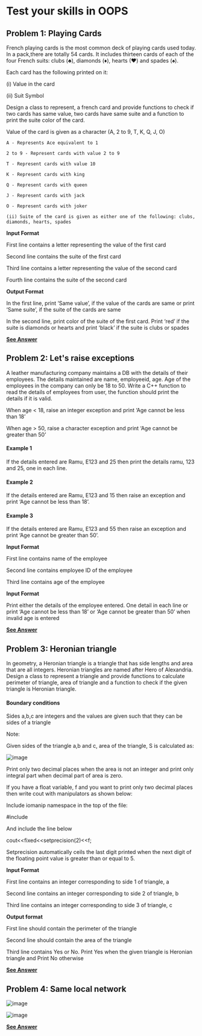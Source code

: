 # Test your skills in OOPS

## Problem 1: Playing Cards

French playing cards is the most common deck of playing cards used today. In a pack,there are totally 54 cards. It includes thirteen cards of each of the four French suits: clubs (♣), diamonds (♦), hearts (♥) and spades (♠).

Each card has the following printed on it:

(i) Value in the card

(ii) Suit Symbol

Design a class to represent, a french card and provide functions to check if two cards has same value, two cards have same suite and a function to print the suite color of the card.

Value of the card is given as a character (A, 2 to 9, T, K, Q, J, O)

```
A - Represents Ace equivalent to 1

2 to 9 - Represent cards with value 2 to 9

T - Represent cards with value 10

K - Represent cards with king

Q - Represent cards with queen

J - Represent cards with jack

O - Represent cards with joker

(ii) Suite of the card is given as either one of the following: clubs, diamonds, hearts, spades

```

**Input Format**

First line contains a letter representing the value of the first card

Second line contains the suite of the first card

Third line contains a letter representing the value of the second card

Fourth line contains the suite of the second card

**Output Format**

In the first line, print ‘Same value’, if the value of the cards are same or print ‘Same suite’, if the suite of the cards are same

In the second line, print color of the suite of the first card. Print ‘red’ if the suite is diamonds or hearts and print ‘black’ if the suite is clubs or spades

[**See Answer**](sample1.cpp)

## Problem 2: Let's raise exceptions

A leather manufacturing company maintains a DB with the details of their employees. The details maintained are name, employeeid, age. Age of the employees in the company can only be 18 to 50. Write a C++ function to read the details of employees from user, the function should print the details if it is valid.

When age < 18, raise an integer exception and print ‘Age cannot be less than 18’

When age > 50, raise a character exception and print ‘Age cannot be greater than 50’

#### Example 1

If the details entered are Ramu, E123 and 25 then print the details ramu, 123 and 25, one in each line.

#### Example 2

If the details entered are Ramu, E123 and 15 then raise an exception and print ‘Age cannot be less than 18’.

#### Example 3

If the details entered are Ramu, E123 and 55 then raise an exception and print ‘Age cannot be greater than 50’.

**Input Format**

First line contains name of the employee

Second line contains employee ID of the employee

Third line contains age of the employee

**Input Format**

Print either the details of the employee entered. One detail in each line or print ‘Age cannot be less than 18’ or ‘Age cannot be greater than 50’ when invalid age is entered

[**See Answer**](sample2.cpp)

## Problem 3: Heronian triangle

In geometry, a Heronian triangle is a triangle that has side lengths and area that are all integers. Heronian triangles are named after Hero of Alexandria. Design a class to represent a triangle and provide functions to calculate perimeter of triangle, area of triangle and a function to check if the given triangle is Heronian triangle.

#### Boundary conditions

Sides a,b,c are integers and the values are given such that they can be sides of a triangle

Note:

Given sides of the triangle a,b and c, area of the triangle, S is calculated as:

![image](https://user-images.githubusercontent.com/26179770/36069840-91c6a5ac-0f16-11e8-9100-d5d03cfcc6e6.png)

Print only two decimal places when the area is not an integer and print only integral part when decimal part of area is zero.

If you have a float variable, f and you want to print only two decimal places then write cout with manipulators as shown below:

 

Include iomanip namespace in the top of the file:

#include <iomanip>

And include the line below

cout<<fixed<<setprecision(2)<<f;

Setprecision automatically ceils the last digit printed when the next digit of the floating point value is greater than or equal to 5.

**Input Format**

First line contains an integer corresponding to side 1 of triangle, a

Second line contains an integer corresponding to side 2 of triangle, b

Third line contains an integer corresponding to side 3 of triangle, c

**Output format**

First line should contain the perimeter of the triangle

Second line should contain the area of the triangle

Third line contains Yes or No. Print Yes when the given triangle is Heronian triangle and Print No otherwise

[**See Answer**](sample3.cpp)

## Problem 4: Same local network

![image](https://user-images.githubusercontent.com/26179770/37647194-acc2c9f0-2c51-11e8-8d0f-230c9f39b283.png)

![image](https://user-images.githubusercontent.com/26179770/37647207-b7e068f6-2c51-11e8-809d-36eead6846aa.png)

[**See Answer**](sample4.c)